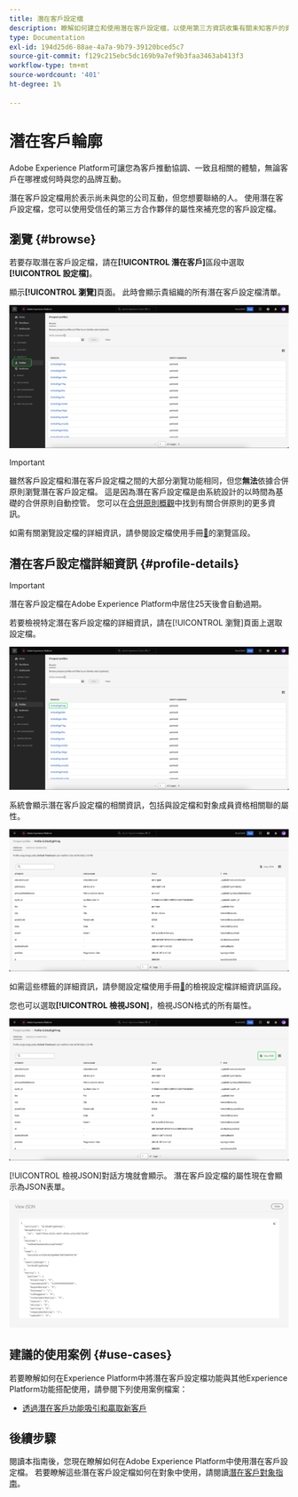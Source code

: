 ```yaml
---
title: 潛在客戶設定檔
description: 瞭解如何建立和使用潛在客戶設定檔，以使用第三方資訊收集有關未知客戶的資訊。
type: Documentation
exl-id: 194d25d6-88ae-4a7a-9b79-39120bced5c7
source-git-commit: f129c215ebc5dc169b9a7ef9b3faa3463ab413f3
workflow-type: tm+mt
source-wordcount: '401'
ht-degree: 1%

---
```


# 潛在客戶輪廓

Adobe Experience Platform可讓您為客戶推動協調、一致且相關的體驗，無論客戶在哪裡或何時與您的品牌互動。

潛在客戶設定檔用於表示尚未與您的公司互動，但您想要聯絡的人。 使用潛在客戶設定檔，您可以使用受信任的第三方合作夥伴的屬性來補充您的客戶設定檔。

## 瀏覽 {#browse}

若要存取潛在客戶設定檔，請在&#x200B;**[!UICONTROL 潛在客戶]**&#x200B;區段中選取&#x200B;**[!UICONTROL 設定檔]**。

顯示&#x200B;**[!UICONTROL 瀏覽]**&#x200B;頁面。 此時會顯示貴組織的所有潛在客戶設定檔清單。

![已反白顯示[!UICONTROL 設定檔]按鈕，顯示潛在客戶設定檔的[!UICONTROL 瀏覽]頁面。](../images/prospect-profile/browse-profiles.png)

>[!IMPORTANT]
>
>雖然客戶設定檔和潛在客戶設定檔之間的大部分瀏覽功能相同，但您&#x200B;**無法**&#x200B;依據合併原則瀏覽潛在客戶設定檔。 這是因為潛在客戶設定檔是由系統設計的以時間為基礎的合併原則自動控管。 您可以在[合併原則概觀](../merge-policies/overview.md)中找到有關合併原則的更多資訊。

如需有關瀏覽設定檔的詳細資訊，請參閱設定檔使用手冊[&#128279;](./user-guide.md#browse-identity)的瀏覽區段。

## 潛在客戶設定檔詳細資訊 {#profile-details}

>[!IMPORTANT]
>
>潛在客戶設定檔在Adobe Experience Platform中居住25天後會自動過期。

若要檢視特定潛在客戶設定檔的詳細資訊，請在[!UICONTROL 瀏覽]頁面上選取設定檔。

![在瀏覽頁面上標示潛在客戶設定檔。](../images/prospect-profile/select-specific-profile.png)

系統會顯示潛在客戶設定檔的相關資訊，包括與設定檔和對象成員資格相關聯的屬性。

![潛在客戶設定檔詳細資訊頁面已顯示。](../images/prospect-profile/profile-details.png)

如需這些標籤的詳細資訊，請參閱設定檔使用手冊[&#128279;](./user-guide.md#profile-detail)的檢視設定檔詳細資訊區段。

您也可以選取&#x200B;**[!UICONTROL 檢視JSON]**，檢視JSON格式的所有屬性。

![潛在客戶設定檔詳細資訊頁面上會醒目顯示[!UICONTROL 檢視JSON]按鈕。](../images/prospect-profile/profile-select-view-json.png)

[!UICONTROL 檢視JSON]對話方塊就會顯示。 潛在客戶設定檔的屬性現在會顯示為JSON表單。

![潛在客戶設定檔的屬性會以JSON格式顯示。](../images/prospect-profile/profile-view-json.png)

## 建議的使用案例 {#use-cases}

若要瞭解如何在Experience Platform中將潛在客戶設定檔功能與其他Experience Platform功能搭配使用，請參閱下列使用案例檔案：

- [透過潛在客戶功能吸引和贏取新客戶](../../rtcdp/partner-data/prospecting.md)

## 後續步驟

閱讀本指南後，您現在瞭解如何在Adobe Experience Platform中使用潛在客戶設定檔。 若要瞭解這些潛在客戶設定檔如何在對象中使用，請閱讀[潛在客戶對象指南](../../segmentation/types/prospect-audiences.md)。

